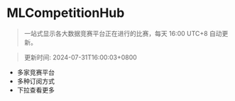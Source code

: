 # MLCompetitionHub

> 一站式显示各大数据竞赛平台正在进行的比赛，每天 16:00 UTC+8 自动更新。
  
> 更新时间: 2024-07-31T16:00:03+0800 

* 多家竞赛平台
* 多种订阅方式
* 下拉查看更多